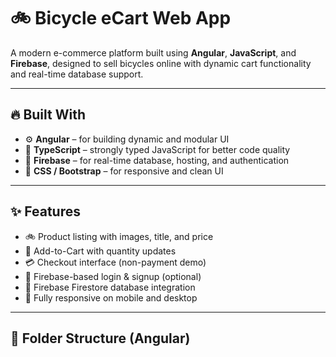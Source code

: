 # 🚲 Bicycle eCart Web App

A modern e-commerce platform built using **Angular**, **JavaScript**, and **Firebase**, designed to sell bicycles online with dynamic cart functionality and real-time database support.


---

## 🔥 Built With

- ⚙️ **Angular** – for building dynamic and modular UI
- 🧠 **TypeScript** – strongly typed JavaScript for better code quality
- 💾 **Firebase** – for real-time database, hosting, and authentication
- 🎨 **CSS / Bootstrap** – for responsive and clean UI

---

## ✨ Features

- 🚲 Product listing with images, title, and price
- 🛒 Add-to-Cart with quantity updates
- 💳 Checkout interface (non-payment demo)
- 🔐 Firebase-based login & signup (optional)
- 📡 Firebase Firestore database integration
- 📱 Fully responsive on mobile and desktop

---

## 📁 Folder Structure (Angular)


